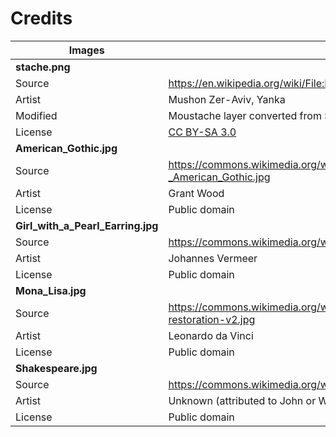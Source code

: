# Credits

| Images                            |                                                                                   |
| --------------------------------- | --------------------------------------------------------------------------------- |
| **stache.png**                    |
| Source                            | https://en.wikipedia.org/wiki/File:Imperial-moustache.svg                         |
| Artist                            | Mushon Zer-Aviv, Yanka                                                            |
| Modified                          | Moustache layer converted from SVG to PNG and cropped                             |
| License                           | [CC BY-SA 3.0](https://creativecommons.org/licenses/by-sa/3.0/deed.en)            |
| **American_Gothic.jpg**           |
| Source                            | https://commons.wikimedia.org/wiki/File:Grant_DeVolson_Wood_-_American_Gothic.jpg |
| Artist                            | Grant Wood                                                                        |
| License                           | Public domain                                                                     |
| **Girl_with_a_Pearl_Earring.jpg** |
| Source                            | https://commons.wikimedia.org/wiki/File:Meisje_met_de_parel.jpg                   |
| Artist                            | Johannes Vermeer                                                                  |
| License                           | Public domain                                                                     |
| **Mona_Lisa.jpg**                 |
| Source                            | https://commons.wikimedia.org/wiki/File:Mona_Lisa-LF-restoration-v2.jpg           |
| Artist                            | Leonardo da Vinci                                                                 |
| License                           | Public domain                                                                     |
| **Shakespeare.jpg**               |                                                                                   |
| Source                            | https://commons.wikimedia.org/wiki/File:Sanders_portrait2.jpg                     |
| Artist                            | Unknown (attributed to John or William Sanders)                                   |
| License                           | Public domain                                                                     |
